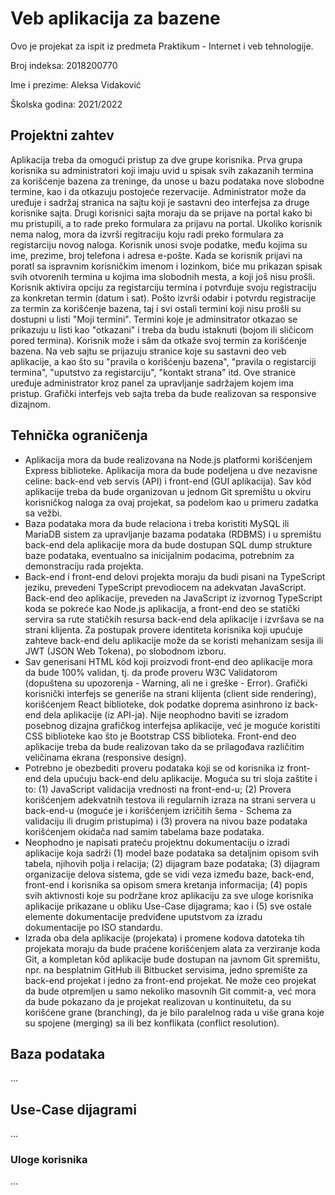 # Veb aplikacija za bazene

Ovo je projekat za ispit iz predmeta Praktikum - Internet i veb tehnologije.

Broj indeksa: 2018200770

Ime i prezime: Aleksa Vidaković

Školska godina: 2021/2022

## Projektni zahtev

Aplikacija treba da omogući pristup za dve grupe korisnika. Prva grupa korisnika su administratori koji imaju uvid u spisak svih zakazanih termina za korišćenje bazena za treninge, da unose u bazu podataka nove slobodne termine, kao i da otkazuju postojeće rezervacije. Administrator može da uređuje i sadržaj stranica na sajtu koji je sastavni deo interfejsa za druge korisnike sajta. Drugi korisnici sajta moraju da se prijave na portal kako bi mu pristupili, a to rade preko formulara za prijavu na portal. Ukoliko korisnik nema nalog, mora da izvrši regitraciju koju radi preko formulara za registarciju novog naloga. Korisnik unosi svoje podatke, među kojima su ime, prezime, broj telefona i adresa e-pošte. Kada se korisnik prijavi na poratl sa ispravnim korisničkim imenom i lozinkom, biće mu prikazan spisak svih otvorenih termina u kojima ima slobodnih mesta, a koji još nisu prošli. Korisnik aktivira opciju za registarciju termina i potvrđuje svoju registraciju za konkretan termin (datum i sat). Pošto izvrši odabir i potvrdu registracije za termin za korišćenje bazena, taj i svi ostali termini koji nisu prošli su dostupni u listi "Moji termini". Termini koje je adminsitrator otkazao se prikazuju u listi kao "otkazani" i treba da budu istaknuti (bojom ili sličicom pored termina). Korisnik može i sâm da otkaže svoj termin za korišćenje bazena. Na veb sajtu se prijazuju stranice koje su sastavni deo veb aplikacije, a kao što su "pravila o korišćenju bazena", "pravila o registarciji termina", "uputstvo za registarciju", "kontakt strana" itd. Ove stranice uređuje administrator kroz panel za upravljanje sadržajem kojem ima pristup. Grafički interfejs veb sajta treba da bude realizovan sa responsive dizajnom.

## Tehnička ograničenja

- Aplikacija mora da bude realizovana na Node.js platformi korišćenjem Express biblioteke. Aplikacija mora da bude podeljena u dve nezavisne celine: back-end veb servis (API) i front-end (GUI aplikacija). Sav kôd aplikacije treba da bude organizovan u jednom Git spremištu u okviru korisničkog naloga za ovaj projekat, sa podelom kao u primeru zadatka sa vežbi.
- Baza podataka mora da bude relaciona i treba koristiti MySQL ili MariaDB sistem za upravljanje bazama podataka (RDBMS) i u spremištu back-end dela aplikacije mora da bude dostupan SQL dump strukture baze podataka, eventualno sa inicijalnim podacima, potrebnim za demonstraciju rada projekta.
- Back-end i front-end delovi projekta moraju da budi pisani na TypeScript jeziku, prevedeni TypeScript prevodiocem na adekvatan JavaScript. Back-end deo aplikacije, preveden na JavaScript iz izvornog TypeScript koda se pokreće kao Node.js aplikacija, a front-end deo se statički servira sa rute statičkih resursa back-end dela aplikacije i izvršava se na strani klijenta. Za postupak provere identiteta korisnika koji upućuje zahteve back-end delu aplikacije može da se koristi mehanizam sesija ili JWT (JSON Web Tokena), po slobodnom izboru.
- Sav generisani HTML kôd koji proizvodi front-end deo aplikacije mora da bude 100% validan, tj. da prođe proveru W3C Validatorom (dopuštena su upozorenja - Warning, ali ne i greške - Error). Grafički korisnički interfejs se generiše na strani klijenta (client side rendering), korišćenjem React biblioteke, dok podatke doprema asinhrono iz back-end dela aplikacije (iz API-ja). Nije neophodno baviti se izradom posebnog dizajna grafičkog interfejsa aplikacije, već je moguće koristiti CSS biblioteke kao što je Bootstrap CSS biblioteka. Front-end deo aplikacije treba da bude realizovan tako da se prilagođava različitim veličinama ekrana (responsive design).
- Potrebno je obezbediti proveru podataka koji se od korisnika iz front-end dela upućuju back-end delu aplikacije. Moguća su tri sloja zaštite i to: (1) JavaScript validacija vrednosti na front-end-u; (2) Provera korišćenjem adekvatnih testova ili regularnih izraza na strani servera u back-end-u (moguće je i korišćenjem izričitih šema - Schema za validaciju ili drugim pristupima) i (3) provera na nivou baze podataka korišćenjem okidača nad samim tabelama baze podataka.
- Neophodno je napisati prateću projektnu dokumentaciju o izradi aplikacije koja sadrži (1) model baze podataka sa detaljnim opisom svih tabela, njihovih polja i relacija; (2) dijagram baze podataka; (3) dijagram organizacije delova sistema, gde se vidi veza između baze, back-end, front-end i korisnika sa opisom smera kretanja informacija; (4) popis svih aktivnosti koje su podržane kroz aplikaciju za sve uloge korisnika aplikacije prikazane u obliku Use-Case dijagrama; kao i (5) sve ostale elemente dokumentacije predviđene uputstvom za izradu dokumentacije po ISO standardu.
- Izrada oba dela aplikacije (projekata) i promene kodova datoteka tih projekata moraju da bude praćene korišćenjem alata za verziranje koda Git, a kompletan kôd aplikacije bude dostupan na javnom Git spremištu, npr. na besplatnim GitHub ili Bitbucket servisima, jedno spremište za back-end projekat i jedno za front-end projekat. Ne može ceo projekat da bude otpremljen u samo nekoliko masovnih Git commit-a, već mora da bude pokazano da je projekat realizovan u kontinuitetu, da su korišćene grane (branching), da je bilo paralelnog rada u više grana koje su spojene (merging) sa ili bez konflikata (conflict resolution).

## Baza podataka

...

## Use-Case dijagrami

...

### Uloge korisnika

...
